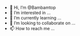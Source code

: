 - 👋 Hi, I’m @Bambamtop
- 👀 I’m interested in ...
- 🌱 I’m currently learning ...
- 💞️ I’m looking to collaborate on ...
- 📫 How to reach me ...

<!---
Bambamtop/Bambamtop is a ✨ special ✨ repository because its `README.md` (this file) appears on your GitHub profile.
You can click the Preview link to take a look at your changes.
--->

